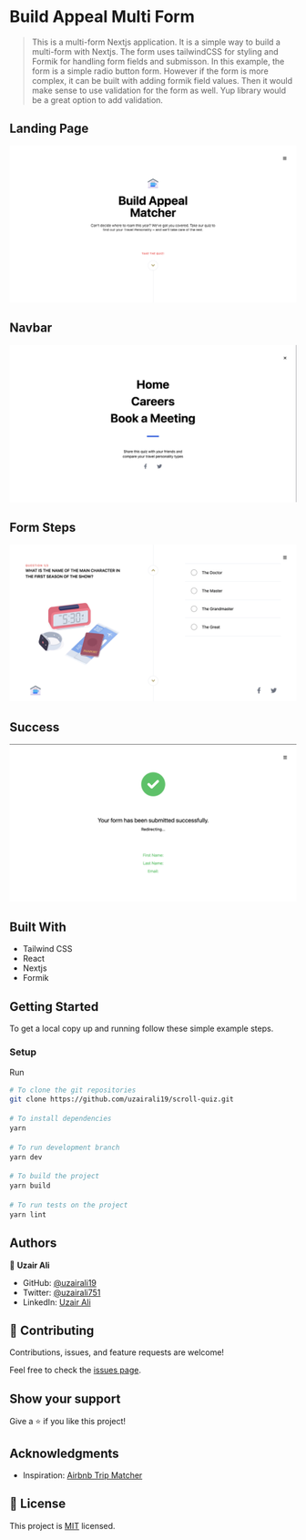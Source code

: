 # Build Appeal Multi Form

> This is a multi-form Nextjs application. It is a simple way to build a multi-form with Nextjs. The form uses tailwindCSS for styling and Formik for handling form fields and submisson. In this example, the form is a simple radio button form. However if the form is more complex, it can be built with adding formik field values. Then it would make sense to use validation for the form as well. Yup library would be a great option to add validation. 
## Landing Page
![image](./screenshot.png)

## Navbar
![image](./screenshot1.png)

## Form Steps
![image](./screenshot2.png)

## Success
![image](./screenshot3.png)

## Built With

- Tailwind CSS
- React
- Nextjs
- Formik

## Getting Started

To get a local copy up and running follow these simple example steps.

### Setup

Run

```bash
# To clone the git repositories
git clone https://github.com/uzairali19/scroll-quiz.git

# To install dependencies
yarn

# To run development branch
yarn dev

# To build the project
yarn build

# To run tests on the project
yarn lint
```

## Authors

👤 **Uzair Ali**

- GitHub: [@uzairali19](https://github.com/uzairali19)
- Twitter: [@uzairali751](https://twitter.com/Uzairali751)
- LinkedIn: [Uzair Ali](https://www.linkedin.com/in/uzairali19/)

## 🤝 Contributing

Contributions, issues, and feature requests are welcome!

Feel free to check the [issues page](https://github.com/uzairali19/scroll-quiz/issues/).

## Show your support

Give a ⭐️ if you like this project!

## Acknowledgments

- Inspiration: [Airbnb Trip Matcher](https://news.airbnb.com/tripmatcher)

## 📝 License

This project is [MIT](./MIT.md) licensed.